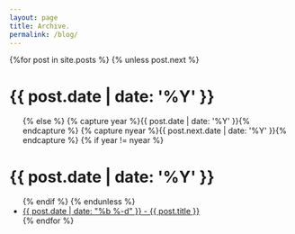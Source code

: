 ```yaml
---
layout: page
title: Archive.
permalink: /blog/
---
```


<div class="well">
    {%for post in site.posts %}
    {% unless post.next %}
    <h1>{{ post.date | date: '%Y' }}</h1>
    <ul>
        {% else %}
        {% capture year %}{{ post.date | date: '%Y' }}{% endcapture %}
        {% capture nyear %}{{ post.next.date | date: '%Y' }}{% endcapture %}
        {% if year != nyear %}
    </ul>
    <h1>{{ post.date | date: '%Y' }}</h1>
    <ul>
        {% endif %}
        {% endunless %}
        <li><a href="{{ site.baseurl}}{{ post.url }}">{{ post.date | date: "%b %-d" }} - {{ post.title }}</a></li>
        {% endfor %}
    </ul>
</div>
